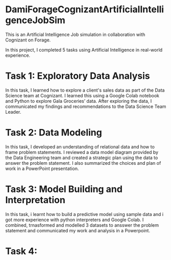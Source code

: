 # DamiForageCognizantArtificialIntelligenceJobSim

This is an Artificial Intelligence Job simulation in collaboration with Cognizant on Forage. 

In this project, I completed 5 tasks using Artificial Intelligence in real-world experience. 
<h1> Task 1: Exploratory Data Analysis </h1>
In this task, I learned how to explore a client's sales data as part of the Data Science team at Cognizant. I learned this using a Google Colab notebook and Python to explore Gala Groceries’ data. After exploring the data, I communicated my findings and recommendations to the Data Science Team Leader. 

<h1> Task 2: Data Modeling </h1>
In this task, I developed an understanding of relational data and how to frame problem statements. I reviewed a data model diagram provided by the Data Engineering team and created a strategic plan using the data to answer the problem statement. I also summarized the choices and plan of work in a PowerPoint presentation. 

<h1> Task 3: Model Building and Interpretation </h1>
In this task, i learnt how to build a predictive model using sample data and i got more experience with python interpreters and Google Colab. I combined, trnasformed and modelled 3 datasets to ansswer the problem statement and communicated my work and analysis in a Powerpoint. 

<h1>Task 4: </h1>

 
